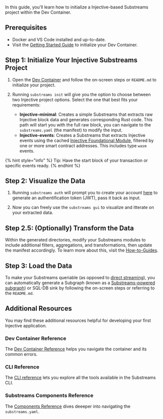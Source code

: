In this guide, you'll learn how to initialize a Injective-based Substreams project within the Dev Container.

## Prerequisites

- Docker and VS Code installed and up-to-date.
- Visit the [Getting Started Guide](https://github.com/streamingfast/substreams-starter) to initialize your Dev Container.

## Step 1: Initialize Your Injective Substreams Project

1. Open the [Dev Container](https://github.com/streamingfast/substreams-starter) and follow the on-screen steps or `README.md` to initialize your project.
    
2. Running `substreams init` will give you the option to choose between two Injective project options. Select the one that best fits your requirements:
    - **Injective-minimal**: Creates a simple Substreams that extracts raw Injective block data and generates corresponding Rust code. This path will start you with the full raw block, you can navigate to the `substreams.yaml` (the manifest) to modify the input.
    - **Injective-events**: Creates a Substreams that extracts Injective events using the cached [Injective Foundational Module](https://substreams.dev/packages/injective-common/v0.2.4), filtered by one or more smart contract addresses. This includes type `wasm` events.

{% hint style="info" %} 
Tip: Have the start block of your transaction or specific events ready. 
{% endhint %}

## Step 2: Visualize the Data

1. Running `substreams auth` will prompt you to create your account [here](https://thegraph.market/) to generate an authentification token (JWT), pass it back as input.

2. Now you can freely use the `substreams gui` to visualize and itterate on your extracted data.

## Step 2.5: (Optionally) Transform the Data 

Within the generated directories, modify your Substreams modules to include additional filters, aggregations, and transformations, then update the manifest accordingly. To learn more about this, visit the [How-to-Guides](../../how-to-guides/develop-your-own-substreams/cosmos/injective/injective.md).

## Step 3: Load the Data

To make your Substreams queriable (as opposed to [direct streaming](../how-to-guides/sinks/stream/stream.md)), you can automatically generate a Subgraph (known as a [Substreams-powered subgraph](https://thegraph.com/docs/en/sps/introduction/)) or SQL-DB sink by following the on-screen steps or referring to the `README.md`. 

## Additional Resources

You may find these additional resources helpful for developing your first Injective application.

### Dev Container Reference

The [Dev Container Reference](../references/devcontainer-ref.md) helps you navigate the container and its common errors. 

### CLI Reference

The [CLI reference](../references/cli/command-line-interface.md) lets you explore all the tools available in the Substreams CLI.

### Substreams Components Reference

The [Components Reference](../references/substreams-components/) dives deeeper into navigating the `substreams.yaml`.
